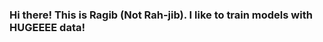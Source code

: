 ### Hi there! This is Ragib (Not Rah-jib). I like to train models with HUGEEEE data!

<!--
**RagibShahriyear/RagibShahriyear** is a ✨ _special_ ✨ repository because its `README.md` (this file) appears on your GitHub profile.

Here are some ideas to get you started:

- 🔭 I’m currently working on Large Language Models: my focus is on fine-tuning, RAG, and LLM-agents 😎
- 🌱 I’m currently learning ...
- 👯 I’m looking to collaborate on ...
- 🤔 I’m looking for help with ...
- 💬 Ask me about ...
- 📫 How to reach me: ...
- 😄 Pronouns: ...
- ⚡ Fun fact: ...
-->
